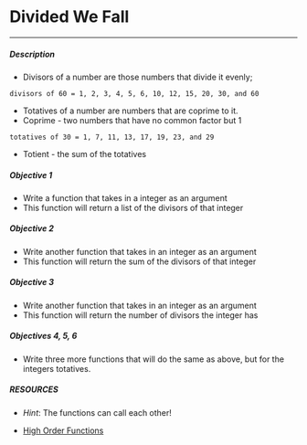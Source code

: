 # Divided We Fall
---

##### Description

* Divisors of a number are those numbers that divide it evenly; 

```
divisors of 60 = 1, 2, 3, 4, 5, 6, 10, 12, 15, 20, 30, and 60
```
* Totatives of a number are numbers that are coprime to it. 
* Coprime - two numbers that have no common factor but 1

```
totatives of 30 = 1, 7, 11, 13, 17, 19, 23, and 29
```
* Totient - the sum of the totatives

##### Objective 1

* Write a function that takes in a integer as an argument
* This function will return a list of the divisors of that integer

##### Objective 2

* Write another function that takes in an integer as an argument
* This function will return the sum of the divisors of that integer

##### Objective 3

* Write another function that takes in an integer as an argument
* This function will return the number of divisors the integer has

##### Objectives 4, 5, 6

* Write three more functions that will do the same as above, but for the integers totatives.


##### RESOURCES

* _Hint_: The functions can call each other!

* [High Order Functions](http://effbot.org/pyfaq/how-do-you-make-a-higher-order-function-in-python.htm)